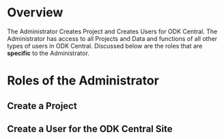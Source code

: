 # Overview

The Administrator Creates Project and Creates Users for ODK Central.  The Administrator has access to all Projects and Data and functions of all other types of users in ODK Central.  Discussed below are the roles that are **specific** to the Administrator.  

#  Roles of the Administrator

## Create a Project  


## Create a User for the ODK Central Site  
